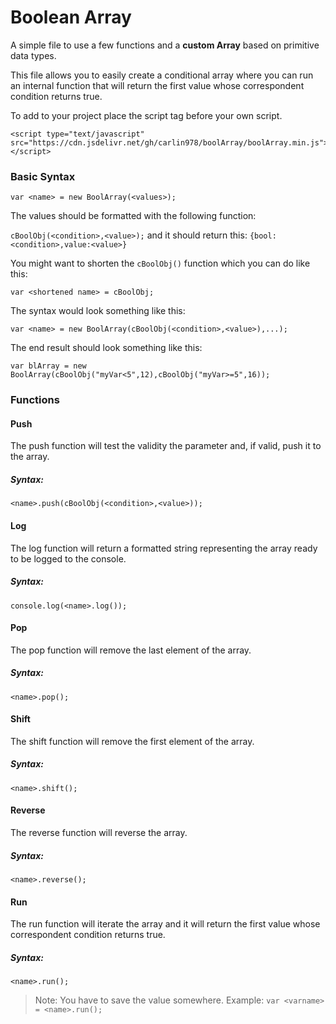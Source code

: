 # Boolean Array

A simple file to use a few functions and a **custom Array** based on primitive data types.

This file allows you to easily create a conditional array where you can run an internal function that will return the first value whose correspondent condition returns true.

To add to your project place the script tag before your own script.

```
<script type="text/javascript" src="https://cdn.jsdelivr.net/gh/carlin978/boolArray/boolArray.min.js"></script>
```

### Basic Syntax

`var <name> = new BoolArray(<values>);`

The values should be formatted with the following function:

`cBoolObj(<condition>,<value>);` and it should return this: `{bool:<condition>,value:<value>}`

You might want to shorten the `cBoolObj()` function which you can do like this:

`var <shortened name> = cBoolObj;`

The syntax would look something like this:

`var <name> = new BoolArray(cBoolObj(<condition>,<value>),...);`

The end result should look something like this:

```
var blArray = new BoolArray(cBoolObj("myVar<5",12),cBoolObj("myVar>=5",16));
```

### Functions

#### Push

The push function will test the validity the parameter and, if valid, push it to the array.

##### Syntax:
`<name>.push(cBoolObj(<condition>,<value>));`

#### Log

The log function will return a formatted string representing the array ready to be logged to the console.

##### Syntax:
`console.log(<name>.log());`

#### Pop

The pop function will remove the last element of the array.

##### Syntax:
`<name>.pop();`

#### Shift

The shift function will remove the first element of the array.

##### Syntax:
`<name>.shift();`

#### Reverse

The reverse function will reverse the array.

##### Syntax:
`<name>.reverse();`

#### Run

The run function will iterate the array and it will return the first value whose correspondent condition returns true.

##### Syntax:
`<name>.run();`

>Note: You have to save the value somewhere. Example: `var <varname> = <name>.run();`